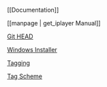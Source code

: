 [[Documentation]]

[[manpage | get_iplayer Manual]]

[Git HEAD](https://github.com/dinkypumpkin/get_iplayer/wiki/githead)

[Windows Installer](https://github.com/dinkypumpkin/get_iplayer/wiki/installer)

[Tagging](https://github.com/dinkypumpkin/get_iplayer/wiki/tagging)

[Tag Scheme](https://github.com/dinkypumpkin/get_iplayer/wiki/tagscheme)
